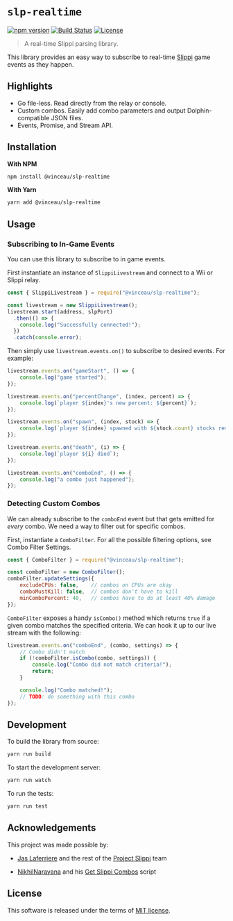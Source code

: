 # `slp-realtime`

[![npm version](http://img.shields.io/npm/v/@vinceau/slp-realtime.svg?style=flat)](https://npmjs.org/package/@vinceau/slp-realtime "View this project on npm")
[![Build Status](https://github.com/vinceau/slp-realtime/workflows/build/badge.svg)](https://github.com/vinceau/slp-realtime/actions?workflow=build)
[![License](https://img.shields.io/npm/l/@vinceau/slp-realtime)](https://github.com/vinceau/slp-realtime/blob/master/LICENSE)

> A real-time Slippi parsing library.

This library provides an easy way to subscribe to real-time [Slippi](https://github.com/project-slippi/project-slippi) game events as they happen.


## Highlights

* Go file-less. Read directly from the relay or console.
* Custom combos. Easily add combo parameters and output Dolphin-compatible JSON files.
* Events, Promise, and Stream API.

## Installation

**With NPM**

```bash
npm install @vinceau/slp-realtime
```

**With Yarn**

```bash
yarn add @vinceau/slp-realtime
```

## Usage

### Subscribing to In-Game Events

You can use this library to subscribe to in game events.

First instantiate an instance of `SlippiLivestream` and connect to a Wii or Slippi relay.

```javascript
const { SlippiLivestream } = require("@vinceau/slp-realtime");

const livestream = new SlippiLivestream();
livestream.start(address, slpPort)
  .then(() => {
    console.log("Successfully connected!");
  })
  .catch(console.error);
```

Then simply use `livestream.events.on()` to subscribe to desired events. For example:

```javascript
livestream.events.on("gameStart", () => {
    console.log("game started");
});

livestream.events.on("percentChange", (index, percent) => {
    console.log(`player ${index}'s new percent: ${percent}`);
});

livestream.events.on("spawn", (index, stock) => {
    console.log(`player ${index} spawned with ${stock.count} stocks remaining`);
});

livestream.events.on("death", (i) => {
    console.log(`player ${i} died`);
});

livestream.events.on("comboEnd", () => {
    console.log("a combo just happened");
});
```

### Detecting Custom Combos

We can already subscribe to the `comboEnd` event but that gets emitted for *every* combo. We need a way to filter out for specific combos.

First, instantiate a `ComboFilter`. For all the possible filtering options, see Combo Filter Settings.

```javascript
const { ComboFilter } = require("@vinceau/slp-realtime");

const comboFilter = new ComboFilter();
comboFilter.updateSettings({
    excludeCPUs: false,    // combos on CPUs are okay
    comboMustKill: false,  // combos don't have to kill
    minComboPercent: 40,   // combos have to do at least 40% damage
});
```

`ComboFilter` exposes a handy `isCombo()` method which returns `true` if a given combo matches the specified criteria. We can hook it up to our live stream with the following:

```javascript
livestream.events.on("comboEnd", (combo, settings) => {
    // Combo didn't match
    if (!comboFilter.isCombo(combo, settings)) {
        console.log("Combo did not match criteria!");
        return;
    }

    console.log("Combo matched!");
    // TODO: do something with this combo
});
```

## Development

To build the library from source:

```bash
yarn run build
```

To start the development server:

```bash
yarn run watch
```

To run the tests:

```bash
yarn run test
```

## Acknowledgements

This project was made possible by:

* [Jas Laferriere](https://github.com/JLaferri) and the rest of the [Project Slippi](https://github.com/project-slippi) team

* [NikhilNarayana](https://github.com/NikhilNarayana) and his [Get Slippi Combos](https://gist.github.com/NikhilNarayana/d45e328e9ea47127634f2faf575e8dcf) script


## License

This software is released under the terms of [MIT license](LICENSE).
